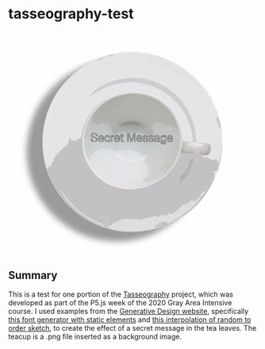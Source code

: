# tasseography-test

![Tasseography test](tasseography-test.gif)

## Summary

This is a test for one portion of the [Tasseography](https://apoorvaraob.github.io/tea-reading/) project, which was developed as part of the P5.js week of the 2020 Gray Area Intensive course. I used examples from the [Generative Design website](http://www.generative-gestaltung.de/2/), specifically [this font generator with static elements](http://www.generative-gestaltung.de/2/sketches/?01_P/P_3_2_1_02) and [this interpolation of random to order sketch](http://www.generative-gestaltung.de/2/sketches/?02_M/M_1_2_01), to create the effect of a secret message in the tea leaves. The teacup is a .png file inserted as a background image.

